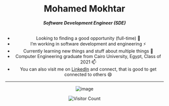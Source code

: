 <div align=center>
  

  <basic-info>
    <h1 id="name" >Mohamed Mokhtar</h1>
      <h5 id="title">Software Development Engineer (SDE)</h5>
      <div class="container">
        <h6 id="subtitle"> </h6>
      </div>
  </basic-info>

- Looking to finding a good opportunity (full-time) 🔭
- I’m working in software development and engineering ⚡
- Currently learning new things and stuff about multiple things 🌱
- Computer Engineering graduate from Cairo University, Egypt, Class of 2021 📫
- You can also visit me on [LinkedIn](https://www.linkedin.com/in/rrrokhtar/) and connect, that is good to get connected to others 😄


</div>
<div align=center>

  
  <hr/>
  
![image](https://user-images.githubusercontent.com/39674365/192858613-0dbed1ba-a4a8-4563-81d4-347d56267298.png)

  
  
<!--<img src="https://profile-counter.glitch.me/rrrokhtar/count.svg" />-->
![Visitor Count](https://profile-counter.glitch.me/rrrokhtar/count.svg)

  
</div>
<!--
👋
Here are some ideas to get you started:
- Ask me about anything right there rrrokhtar@gmail.com 💬
- Want to know more about me visit this https://rrrokhtar.github.io/ 📫

- 🔭 I’m currently working on ...
- 🌱 I’m currently learning ...
- 👯 I’m looking to collaborate on ...
- 🤔 I’m looking for help with ...
- 💬 Ask me about ...
- 📫 How to reach me: ...
- 😄 Pronouns: ...
- ⚡ Fun fact: ...

![rrrokhtar's GitHub stats](https://github-readme-stats.vercel.app/api?username=rrrokhtar&show_icons=true) 
[![Top Langs](https://github-readme-stats.vercel.app/api/top-langs/?username=rrrokhtar&hide=html&jupyter%20notebook&langs_count=8&layout=compact)](https://github.com/anuraghazra/github-readme-stats)
  

-->
